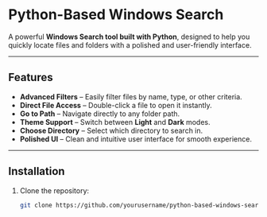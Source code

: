 # Python-Based Windows Search

A powerful **Windows Search tool built with Python**, designed to help you quickly locate files and folders with a polished and user-friendly interface.

---

## Features

- **Advanced Filters** – Easily filter files by name, type, or other criteria.  
- **Direct File Access** – Double-click a file to open it instantly.  
- **Go to Path** – Navigate directly to any folder path.  
- **Theme Support** – Switch between **Light** and **Dark** modes.  
- **Choose Directory** – Select which directory to search in.  
- **Polished UI** – Clean and intuitive user interface for smooth experience.  

---

## Installation

1. Clone the repository:
   ```bash
   git clone https://github.com/yourusername/python-based-windows-search.git
